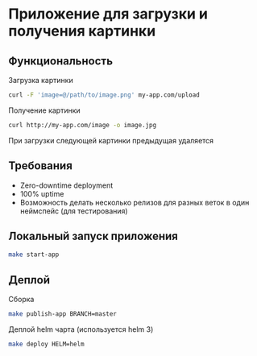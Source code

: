 # Приложение для загрузки и получения картинки

## Функциональность

Загрузка картинки

```sh
curl -F 'image=@/path/to/image.png' my-app.com/upload
```

Получение картинки

```sh
curl http://my-app.com/image -o image.jpg
```

При загрузки следующей картинки предыдущая удаляется

## Требования

- Zero-downtime deployment
- 100% uptime
- Возможность делать несколько релизов для разных веток в один неймспейс (для тестирования)

## Локальный запуск приложения

```sh
make start-app
```

## Деплой

Сборка

```sh
make publish-app BRANCH=master
```

Деплой helm чарта (используется helm 3)

```sh
make deploy HELM=helm
```
